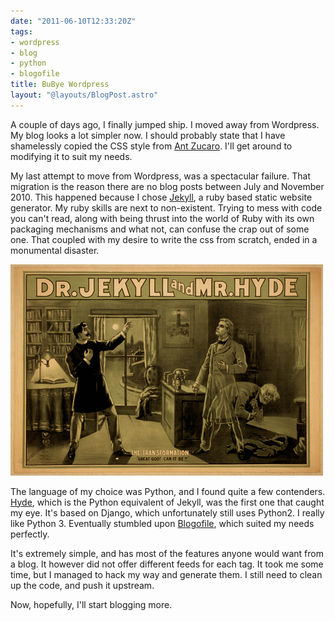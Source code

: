 ```yaml
---
date: "2011-06-10T12:33:20Z"
tags:
- wordpress
- blog
- python
- blogofile
title: BuBye Wordpress
layout: "@layouts/BlogPost.astro"
---
```


A couple of days ago, I finally jumped ship. I moved away from Wordpress. My blog looks a lot simpler now. I should probably state that I have shamelessly copied the CSS style from [Ant Zucaro](http://www.antzucaro.com/). I'll get around to modifying it to suit my needs.

My last attempt to move from Wordpress, was a spectacular failure. That migration is the reason there are no blog posts between July and November 2010. This happened because I chose [Jekyll](https://github.com/mojombo/jekyll/wiki), a ruby based static website generator. My ruby skills are next to non-existent. Trying to mess with code you can't read, along with being thrust into the world of Ruby with its own packaging mechanisms and what not, can confuse the crap out of some one. That coupled with my desire to write the css from scratch, ended in a monumental disaster.

![](/blog/images/2011/06/10/500px-Dr_Jekyll_and_Mr_Hyde_poster.png)

The language of my choice was Python, and I found quite a few contenders. [Hyde](http://ringce.com/hyde), which is the Python equivalent of Jekyll, was the first one that caught my eye. It's based on Django, which unfortunately still uses Python2. I really like Python 3. Eventually stumbled upon [Blogofile](http://blogofile.com/), which suited my needs perfectly.

It's extremely simple, and has most of the features anyone would want from a blog. It however did not offer different feeds for each tag. It took me some time, but I managed to hack my way and generate them. I still need to clean up the code, and push it upstream.

Now, hopefully, I'll start blogging more.

